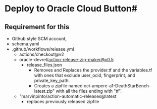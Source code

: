 # Deploy to Oracle Cloud Button# 

## Requirement for this 
* Github style SCM account,  
* schema.yaml
* .github/workflows/release.yml
  * actions/checkout@v2
  * oracle-devrel/action-release-zip-maker@v0.5
    * release_files.json
      * Removes and Replaces the provider.tf and the variables.tf with ones that exclude  user_ocid, fingerprint, and private_key_path.
      * Creates a zipfile named oci-ampere-a1-DeathStarBench-latest.zip" with all the files ending with "tf".
  * "marvinpinto/action-automatic-releases@latest
    * replaces previously released zipfile

